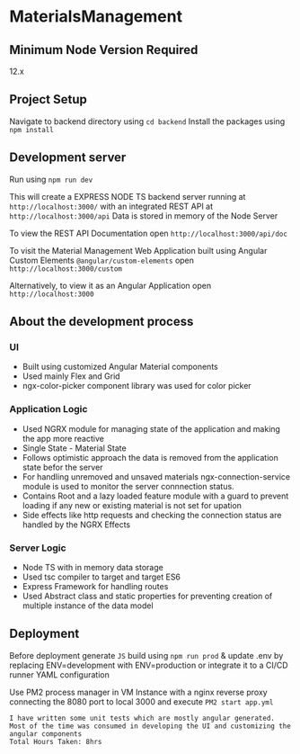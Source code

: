 # MaterialsManagement

## Minimum Node Version Required
12.x

## Project Setup
Navigate to backend directory using
`cd backend`
Install the packages using 
`npm install`


## Development server
Run using
`npm run dev`


This will create a EXPRESS NODE TS backend server running at `http://localhost:3000/` with an integrated REST API at `http://localhost:3000/api`
Data is stored in memory of the Node Server

To view the REST API Documentation open `http://localhost:3000/api/doc`

To visit the Material Management Web Application built using Angular Custom Elements `@angular/custom-elements` open
`http://localhost:3000/custom`

Alternatively, to view it as an Angular Application open
`http://localhost:3000`



## About the development process
### UI
- Built using customized Angular Material components
- Used mainly Flex and Grid
- ngx-color-picker component library was used for color picker

### Application Logic
- Used NGRX module for managing state of the application and making the app more reactive
- Single State - Material State
- Follows optimistic approach the data is removed from the application state befor the server
- For handling unremoved and unsaved materials ngx-connection-service module is used to monitor the server connnection status.
- Contains Root and a lazy loaded feature module with a guard to prevent loading if any new or existing material is not set for upation
- Side effects like http requests and checking the connection status are handled by the NGRX Effects


### Server Logic
- Node TS with in memory data storage
- Used tsc compiler to target and target ES6
- Express Framework for handling routes
- Used Abstract class and static properties for preventing creation of multiple instance of the data model


## Deployment
Before deployment generate `JS` build using
`npm run prod` & update .env by replacing ENV=development with ENV=production
or
integrate it to a CI/CD runner YAML configuration  

Use PM2 process manager in VM Instance with a nginx reverse proxy connecting the 8080 port to local 3000 and execute
`PM2 start app.yml`


    I have written some unit tests which are mostly angular generated. Most of the time was consumed in developing the UI and customizing the angular components
    Total Hours Taken: 8hrs
